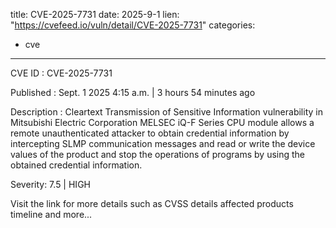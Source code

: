  
title: CVE-2025-7731
date: 2025-9-1
lien: "https://cvefeed.io/vuln/detail/CVE-2025-7731"
categories:
  - cve
---

CVE ID : CVE-2025-7731

Published :  Sept. 1
2025
4:15 a.m. | 3 hours
54 minutes ago

Description : Cleartext Transmission of Sensitive Information vulnerability in Mitsubishi Electric Corporation MELSEC iQ-F Series CPU module allows a remote unauthenticated attacker to obtain credential information by intercepting SLMP communication messages
and read or write the device values of the product and stop the operations of programs by using the obtained credential information.

Severity: 7.5 | HIGH

Visit the link for more details
such as CVSS details
affected products
timeline
and more...
